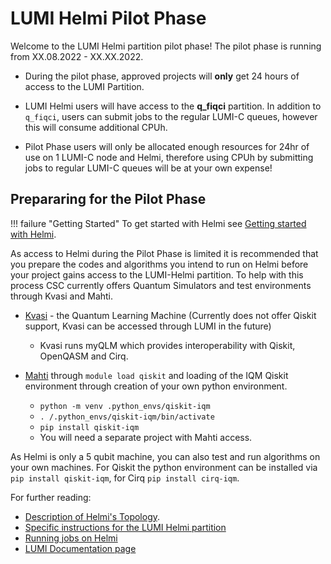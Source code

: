 # LUMI Helmi Pilot Phase 


Welcome to the LUMI Helmi partition pilot phase! The pilot phase is running from XX.08.2022 - XX.XX.2022.  

* During the pilot phase, approved projects will **only** get 24 hours of access to the LUMI Partition.

* LUMI Helmi users will have access to the **q_fiqci** partition. In addition to `q_fiqci`, users can submit jobs to the regular LUMI-C queues, however this will consume additional CPUh. 

* Pilot Phase users will only be allocated enough resources for 24hr of use on 1 LUMI-C node and Helmi, therefore using CPUh by submitting jobs to regular LUMI-C queues will be at your own expense!

## Prepararing for the Pilot Phase

!!! failure "Getting Started"
	To get started with Helmi see
	[Getting started with Helmi](../../support/tutorials/helmi_quick/). 


As access to Helmi during the Pilot Phase is limited it is recommended that you prepare the codes and algorithms you intend to run on Helmi before your project gains access to the LUMI-Helmi partition. To help with this process CSC currently offers Quantum Simulators and test environments through Kvasi and Mahti.

* [Kvasi](../../computing/kvasi/) - the Quantum Learning Machine (Currently does not offer Qiskit support, Kvasi can be accessed through LUMI in the future)
	* Kvasi runs myQLM which provides interoperability with Qiskit, OpenQASM and Cirq. 

* [Mahti](../../computing/systems-mahti/) through `module load qiskit` and loading of the IQM Qiskit environment through creation of your own python environment.
	* `python -m venv .python_envs/qiskit-iqm`
	* `. /.python_envs/qiskit-iqm/bin/activate`
	* `pip install qiskit-iqm`
	* You will need a separate project with Mahti access. 


As Helmi is only a 5 qubit machine, you can also test and run algorithms on your own machines. For Qiskit the python environment can be installed via `pip install qiskit-iqm`, for Cirq `pip install cirq-iqm`. 

For further reading:

* [Description of Helmi's Topology](../../computing/helmi/).
* [Specific instructions for the LUMI Helmi partition](../helmi/)
* [Running jobs on Helmi](../../computing/running/running-on-helmi)
* [LUMI Documentation page](https://docs.lumi-supercomputer.eu/)

